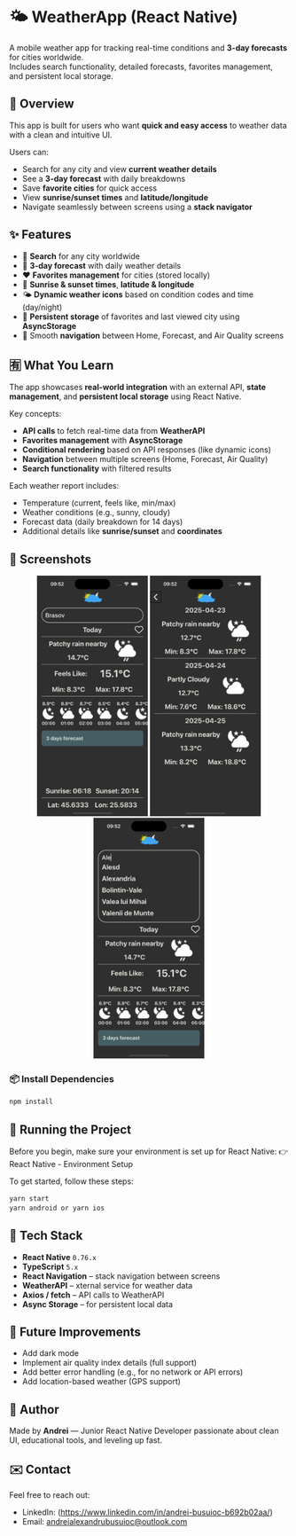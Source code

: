 # 🌤️ WeatherApp (React Native)

A mobile weather app for tracking real-time conditions and **3-day forecasts** for cities worldwide.  
Includes search functionality, detailed forecasts, favorites management, and persistent local storage.

## 📘 Overview

This app is built for users who want **quick and easy access** to weather data with a clean and intuitive UI.

Users can:
- Search for any city and view **current weather details**
- See a **3-day forecast** with daily breakdowns
- Save **favorite cities** for quick access
- View **sunrise/sunset times** and **latitude/longitude**
- Navigate seamlessly between screens using a **stack navigator**

## ✨ Features

- 🔎 **Search** for any city worldwide
- 📅 **3-day forecast** with daily weather details
- ❤️ **Favorites management** for cities (stored locally)
- 🌅 **Sunrise & sunset times**, **latitude & longitude**
- 🌤️ **Dynamic weather icons** based on condition codes and time (day/night)
- 🔁 **Persistent storage** of favorites and last viewed city using **AsyncStorage**
- 🧭 Smooth **navigation** between Home, Forecast, and Air Quality screens

## 🈶 What You Learn

The app showcases **real-world integration** with an external API, **state management**, and **persistent local storage** using React Native.

Key concepts:
- **API calls** to fetch real-time data from **WeatherAPI**
- **Favorites management** with **AsyncStorage**
- **Conditional rendering** based on API responses (like dynamic icons)
- **Navigation** between multiple screens (Home, Forecast, Air Quality)
- **Search functionality** with filtered results

Each weather report includes:
- Temperature (current, feels like, min/max)
- Weather conditions (e.g., sunny, cloudy)
- Forecast data (daily breakdown for 14 days)
- Additional details like **sunrise/sunset** and **coordinates**

## 📸 Screenshots

<div align="center">
  <img src="./screenshots/weatherHome.png" width="200"/>
  <img src="./screenshots/Forecast.png" width="200"/>
  <img src="./screenshots/SearchFeature.png" width="200"/>
</div>


### 📦 Install Dependencies

```bash
npm install
```

## 🚀 Running the Project

Before you begin, make sure your environment is set up for React Native:
👉 React Native - Environment Setup


To get started, follow these steps:
```bash
yarn start
yarn android or yarn ios
```

## 🧰 Tech Stack

- **React Native** `0.76.x`
- **TypeScript** `5.x`
- **React Navigation** – stack navigation between screens
- **WeatherAPI** – xternal service for weather data
- **Axios / fetch** – API calls to WeatherAPI
- **Async Storage** – for persistent local data

## 📌 Future Improvements

- Add dark mode
- Implement air quality index details (full support)
- Add better error handling (e.g., for no network or API errors)
- Add location-based weather (GPS support)


## 👤 Author

Made by **Andrei** — Junior React Native Developer passionate about clean UI, educational tools, and leveling up fast.


## ✉️ Contact

Feel free to reach out:

- LinkedIn: (https://www.linkedin.com/in/andrei-busuioc-b692b02aa/)
- Email: andreialexandrubusuioc@outlook.com
